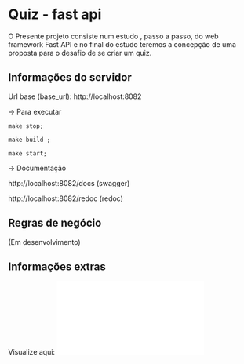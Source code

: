 # Quiz - fast api

O Presente projeto consiste num estudo , passo a passo, do web framework Fast API e  no final do estudo teremos a concepção de uma proposta para o desafio de se criar um quiz.


## Informações do servidor

Url base (base_url): http://localhost:8082

-> Para executar

    make stop;
    
    make build ;
    
    make start; 

-> Documentação

http://localhost:8082/docs (swagger)

http://localhost:8082/redoc (redoc)

## Regras de negócio

(Em desenvolvimento)

## Informações extras

Visualize aqui: ![notas](notes.md)
